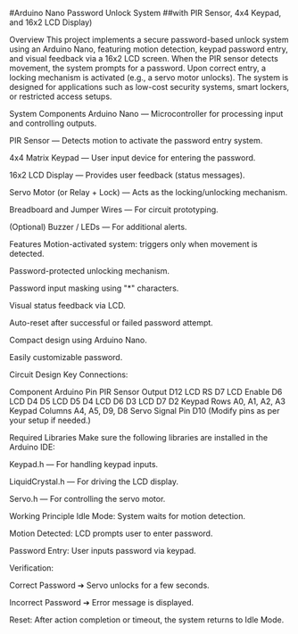 #Arduino Nano Password Unlock System
##with PIR Sensor, 4x4 Keypad, and 16x2 LCD Display)

Overview
This project implements a secure password-based unlock system using an Arduino Nano, featuring motion detection, keypad password entry, and visual feedback via a 16x2 LCD screen.
When the PIR sensor detects movement, the system prompts for a password. Upon correct entry, a locking mechanism is activated (e.g., a servo motor unlocks).
The system is designed for applications such as low-cost security systems, smart lockers, or restricted access setups.

System Components
Arduino Nano — Microcontroller for processing input and controlling outputs.

PIR Sensor — Detects motion to activate the password entry system.

4x4 Matrix Keypad — User input device for entering the password.

16x2 LCD Display — Provides user feedback (status messages).

Servo Motor (or Relay + Lock) — Acts as the locking/unlocking mechanism.

Breadboard and Jumper Wires — For circuit prototyping.

(Optional) Buzzer / LEDs — For additional alerts.

Features
Motion-activated system: triggers only when movement is detected.

Password-protected unlocking mechanism.

Password input masking using "*" characters.

Visual status feedback via LCD.

Auto-reset after successful or failed password attempt.

Compact design using Arduino Nano.

Easily customizable password.

Circuit Design
Key Connections:


Component	Arduino Pin
PIR Sensor Output	D12
LCD RS	D7
LCD Enable	D6
LCD D4	D5
LCD D5	D4
LCD D6	D3
LCD D7	D2
Keypad Rows	A0, A1, A2, A3
Keypad Columns	A4, A5, D9, D8
Servo Signal Pin	D10
(Modify pins as per your setup if needed.)

Required Libraries
Make sure the following libraries are installed in the Arduino IDE:

Keypad.h — For handling keypad inputs.

LiquidCrystal.h — For driving the LCD display.

Servo.h — For controlling the servo motor.

Working Principle
Idle Mode: System waits for motion detection.

Motion Detected: LCD prompts user to enter password.

Password Entry: User inputs password via keypad.

Verification:

Correct Password ➔ Servo unlocks for a few seconds.

Incorrect Password ➔ Error message is displayed.

Reset: After action completion or timeout, the system returns to Idle Mode.
